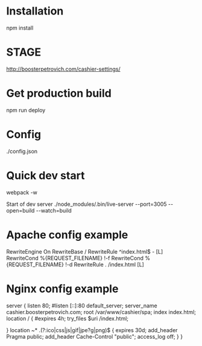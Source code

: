 # Installation

npm install

# STAGE

http://boosterpetrovich.com/cashier-settings/

# Get production build

npm run deploy

# Config

./config.json

# Quick dev start

webpack -w

Start of dev server
./node_modules/.bin/live-server --port=3005 --open=build --watch=build

# Apache config example
RewriteEngine On
RewriteBase /
RewriteRule ^index\.html$ - [L]
RewriteCond %{REQUEST_FILENAME} !-f
RewriteCond %{REQUEST_FILENAME} !-d
RewriteRule . /index.html [L]

# Nginx config example
server {
  listen 80;
  #listen [::]:80 default_server;
  server_name cashier.boosterpetrovich.com;
  root /var/www/cashier/spa;
  index index.html;
  location / {
    #expires 4h;
    try_files $uri /index.html;

  }
  location ~* \.(?:ico|css|js|gif|jpe?g|png)$ {
    expires 30d;
    add_header Pragma public;
    add_header Cache-Control "public";
    access_log off;
  }
}
